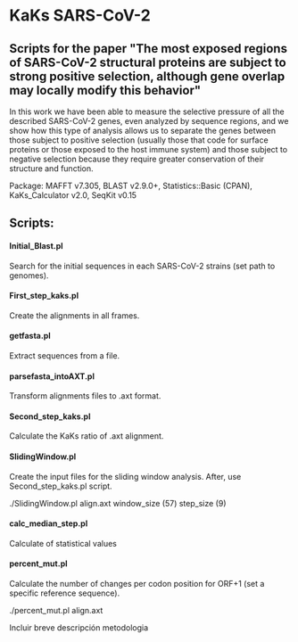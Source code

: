 # KaKs SARS-CoV-2

## Scripts for the paper "The most exposed regions of SARS-CoV-2 structural proteins are subject to strong positive selection, although gene overlap may locally modify this behavior"

In this work we have been able to measure the selective pressure of all the described SARS-CoV-2 genes, even analyzed by sequence regions, and we show how this type of analysis allows us to separate the genes between those subject to positive selection (usually those that code for surface proteins or those exposed to the host immune system) and those subject to negative selection because they require greater conservation of their structure and function. 

Package: MAFFT v7.305, BLAST v2.9.0+, Statistics::Basic (CPAN), KaKs_Calculator v2.0, SeqKit v0.15

## Scripts:

#### Initial_Blast.pl
Search for the initial sequences in each SARS-CoV-2 strains (set path to genomes). 

####  First_step_kaks.pl
Create the alignments in all frames.

####  getfasta.pl
Extract sequences from a file.

####  parsefasta_intoAXT.pl
Transform alignments files to .axt format.

####  Second_step_kaks.pl
Calculate the KaKs ratio of .axt alignment.

####  SlidingWindow.pl
Create the input files for the sliding window analysis. After, use Second_step_kaks.pl script.

./SlidingWindow.pl align.axt window_size (57) step_size (9)

#### calc_median_step.pl
Calculate of statistical values

####  percent_mut.pl
Calculate the number of changes per codon position for ORF+1 (set a specific reference sequence).

./percent_mut.pl align.axt


Incluir breve descripción metodologia
